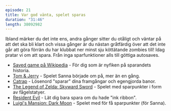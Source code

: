 ```yaml
---
episode: 21
title: Var god vänta, spelet sparas
duration: "31:46"
length: 38092982
---
```

Ibland märker du det inte ens, andra gånger sitter du otåligt och väntar på att det ska bli klart och vissa gånger är du nästan gråtfärdig över att det inte går att göra förrän du har klubbat ner minst sju köttätande zombies till! Idag pratar vi om att spara. Från inga sparfunktioner alls till göttiga autosaves.

* [Saved game på Wikipedia][1] - För dig som är nyfiken på sparandets historia.
* [Tom & Jerry][2] - Spelet Sanna började om på, mer än en gång.
* [Catrap][3] - Lösenord "sparar" dina framgångar och egengjorda banor.
* [The Legend of Zelda: Skyward Sword][4] - Spelet med sparpunkter i form av fågelstatyer.
* [Resident Evil][5] - Lät dig bara spara om du hade "ink ribbon".
* [Luigi's Mansion: Dark Moon][6] - Spelet med för få sparpunkter (för Sanna).

[1]: https://en.wikipedia.org/wiki/Saved_game
[2]: http://www.mobygames.com/game/nes/tom-jerry
[3]: http://www.mobygames.com/game/gameboy/catrap
[4]: http://www.zelda.com/skywardsword/
[5]: http://www.residentevil.com
[6]: https://www.nintendo.se/spel/luigis-mansion-2
